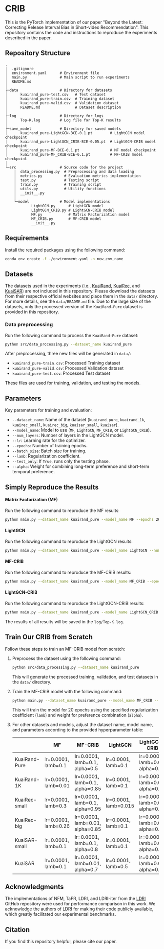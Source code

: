 # CRIB
This is the PyTorch implementation of our paper "Beyond the Latest: Correcting Release Interval Bias in Short-video Recommendation". This repository contains the code and instructions to reproduce the experiments described in the paper.

## Repository Structure

```
.
│  .gitignore
│  environment.yaml      # Environment file
│  main.py               # Main script to run experiments
│  README.md
│
├─data                   # Directory for datasets
│      kuairand_pure-test.csv   # Test dataset
│      kuairand_pure-train.csv  # Training dataset
│      kuairand_pure-valid.csv  # Validation dataset
│      README.md                # Dataset description
│
├─log                    # Directory for logs
│      Top-K.log         # Log file for Top-K results
│
├─save_model             # Directory for saved models
│      kuairand_pure-LightGCN-BCE-0.1.pt        # LightGCN model checkpoint
│      kuairand_pure-LightGCN_CRIB-BCE-0.05.pt  # LightGCN-CRIB model checkpoint
│      kuairand_pure-MF-BCE-0.1.pt              # MF model checkpoint
│      kuairand_pure-MF_CRIB-BCE-0.1.pt         # MF-CRIB model checkpoint
│
└─src                    # Source code for the project
    │  data_processing.py  # Preprocessing and data loading
    │  metrics.py          # Evaluation metrics implementation
    │  test.py             # Testing script
    │  train.py            # Training script
    │  utils.py            # Utility functions
    │  __init__.py
    │
    └─model              # Model implementations
            LightGCN.py      # LightGCN model
            LightGCN_CRIB.py # LightGCN-CRIB model
            MF.py            # Matrix Factorization model
            MF_CRIB.py       # MF-CRIB model
            __init__.py
```

## Requirements

Install the required packages using the following command:

```bash
conda env create -f ./environment.yaml -n new_env_name
```

## Datasets

The datasets used in the experiments (i.e., [KuaiRand](https://kuairand.com/), [KuaiRec](https://kuairec.com/), and [KuaiSAR](https://kuaisar.github.io/)) are not included in this repository. Please download the datasets from their respective official websites and place them in the `data/` directory. For more details, see the `data/README.md` file. Due to the large size of the datasets, only the processed version of the `KuaiRand-Pure` dataset is provided in this repository.

### Data preprocessing

Run the following command to process the `KuaiRand-Pure` dataset:

```bash
python src/data_processing.py --dataset_name kuairand_pure
```

After preprocessing, three new files will be generated in `data/`:

*   `kuairand_pure-train.csv`: Processed Training dataset
*   `kuairand_pure-valid.csv`: Processed Validation dataset
*   `kuairand_pure-test.csv`: Processed Test dataset

These files are used for training, validation, and testing the models.

## Parameters

Key parameters for training and evaluation:

*   `--dataset_name`: Name of the dataset (`kuairand_pure`, `kuairand_1k`, `kuairec_small`, `kuairec_big`, `kuaisar_small`, `kuaisar`).
*   `--model_name`: Model to use (`MF`, `LightGCN`, `MF_CRIB`, or `LightGCN_CRIB`).
*   `--num_layers`: Number of layers in the LightGCN model.
*   `--lr`: Learning rate for the optimizer.
*   `--epochs`: Number of training epochs.
*   `--batch_size`: Batch size for training.
*   `--lamb`: Regularization coefficient.
*   `--test_only`: If `True`, runs only the testing phase.
*   `--alpha`: Weight for combining long-term preference and short-term temporal preference.

## Simply Reproduce the Results

#### Matrix Factorization (MF)

Run the following command to reproduce the MF results:

```bash
python main.py --dataset_name kuairand_pure --model_name MF --epochs 20 --lamb 0.1 --test_only True
```

#### LightGCN

Run the following command to reproduce the LightGCN results:

```bash
python main.py --dataset_name kuairand_pure --model_name LightGCN --num_layers 2 --epochs 20 --lamb 0.1 --test_only True
```

#### MF-CRIB

Run the following command to reproduce the MF-CRIB results:

```bash
python main.py --dataset_name kuairand_pure --model_name MF_CRIB --epochs 20 --lamb 0.1 --alpha 0.5 --test_only True
```

#### LightGCN-CRIB

Run the following command to reproduce the LightGCN-CRIB results:

```bash
python main.py --dataset_name kuairand_pure --model_name LightGCN_CRIB --num_layers 2 --epochs 20 --lamb 0.05 --alpha 0.5 --test_only True
```

The results of all results will be saved in the `log/Top-K.log`.

## Train Our CRIB from Scratch

Follow these steps to train an MF-CRIB model from scratch:

1.  Preprocess the dataset using the following command:

    ```bash
    python src/data_processing.py --dataset_name kuairand_pure
    ```

    This will generate the processed training, validation, and test datasets in the `data/` directory.

2.  Train the MF-CRIB model with the following command:

    ```bash
    python main.py --dataset_name kuairand_pure --model_name MF_CRIB --epochs 20 --lamb 0.1 --alpha 0.5
    ```

    This will train the model for 20 epochs using the specified regularization coefficient (`lamb`) and weight for preference combination (`alpha`).

3.  For other datasets and models, adjust the dataset name, model name, and parameters according to the provided hyperparameter table:

    |               | MF                   | MF-CRIB                          | LightGCN              | LightGCN-CRIB                    |
    | ------------- | -------------------- | -------------------------------- | --------------------- | -------------------------------- |
    | KuaiRand-Pure | lr=0.0001, lamb=0.1  | lr=0.0001, lamb=0.1, alpha=0.5   | lr=0.0001, lamb=0.1   | lr=0.0001, lamb=0.05, alpha=0.5  |
    | KuaiRand-1K   | lr=0.0001, lamb=0.01 | lr=0.0001, lamb=0.1, alpha=0.85  | lr=0.0001, lamb=0.1   | lr=0.0001, lamb=0.05, alpha=0.15 |
    | KuaiRec-small | lr=0.0001, lamb=0.3  | lr=0.0001, lamb=0.1, alpha=0.95  | lr=0.0001, lamb=0.015 | lr=0.0001, lamb=0.01, alpha=0.85 |
    | KuaiRec-big   | lr=0.0001, lamb=0.26 | lr=0.0001, lamb=0.01, alpha=0.85 | lr=0.0001, lamb=0.1   | lr=0.0001, lamb=0.01, alpha=0.95 |
    | KuaiSAR-small | lr=0.0001, lamb=0.1  | lr=0.0001, lamb=0.1, alpha=0.8   | lr=0.0001, lamb=0.1   | lr=0.0001, lamb=0.01, alpha=0.8  |
    | KuaiSAR       | lr=0.0001, lamb=0.1  | lr=0.0001, lamb=0.01, alpha=0.7  | lr=0.0001, lamb=0.5   | lr=0.0001, lamb=0.01, alpha=0.75 |

## Acknowledgments

The implementations of NFM, TaFR, LDRI, and LDRI-iter from the [LDRI](https://github.com/ECNU-Text-Computing/LDRI) GitHub repository were used for performance comparison in this work. We acknowledge the authors of LDRI for making their code publicly available, which greatly facilitated our experimental benchmarks.

## Citation

If you find this repository helpful, please cite our paper.
